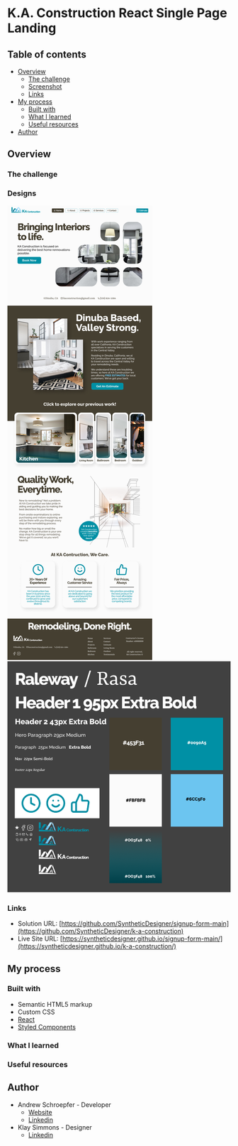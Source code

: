 # K.A. Construction React Single Page Landing

## Table of contents

- [Overview](#overview)
  - [The challenge](#the-challenge)
  - [Screenshot](#screenshot)
  - [Links](#links)
- [My process](#my-process)
  - [Built with](#built-with)
  - [What I learned](#what-i-learned)
  - [Useful resources](#useful-resources)
- [Author](#author)

## Overview

### The challenge

### Designs

![Final Artifact](./designs/Final.png)
![Active State](./designs/design-guide.png)

### Links

- Solution URL: [https://github.com/SyntheticDesigner/signup-form-main](https://github.com/SyntheticDesigner/k-a-construction)
- Live Site URL: [https://syntheticdesigner.github.io/signup-form-main/](https://syntheticdesigner.github.io/k-a-construction/)

## My process

### Built with

- Semantic HTML5 markup
- Custom CSS
- [React](https://reactjs.org/)
- [Styled Components](https://styled-components.com/)

### What I learned

### Useful resources

## Author

- Andrew Schroepfer - Developer
  - [Website](https://syntheticdesigner.github.io/)
  - [Linkedin](https://www.linkedin.com/in/andrew-schroepfer/)
- Klay Simmons - Designer
  - [Linkedin](https://www.linkedin.com/in/klay-simmons-b82b08221/)
